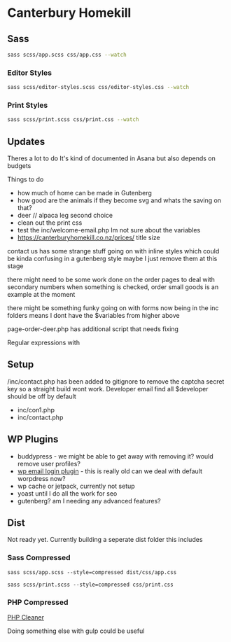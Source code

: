 # Canterbury Homekill

## Sass

```bash
sass scss/app.scss css/app.css --watch
```

### Editor Styles

```bash
sass scss/editor-styles.scss css/editor-styles.css --watch
```

### Print Styles

```bash
sass scss/print.scss css/print.css --watch
```

## Updates

Theres a lot to do It's kind of documented in Asana but also depends on budgets

Things to do

- how much of home can be made in Gutenberg
- how good are the animals if they become svg and whats the saving on that?
- deer // alpaca leg second choice
- clean out the print css
- test the inc/welcome-email.php Im not sure about the variables
- https://canterburyhomekill.co.nz/prices/ title size

contact us has some strange stuff going on with inline styles which could be kinda confusing in  a gutenberg style maybe I just remove them at this stage

there might need to be some work done on the order pages to deal with secondary numbers when something is checked, order small goods is an example at the moment

there might be something funky going on with forms now being in the inc folders means I dont have the $variables from higher above

page-order-deer.php has additional script that needs fixing

Regular expressions with 

## Setup

/inc/contact.php has been added to gitignore to remove the captcha secret key so a straight build wont work.
Developer email find all $developer should be off by default
- inc/con1.php
- inc/contact.php

## WP Plugins

- buddypress - we might be able to get away with removing it? would remove user profiles?
- [wp email login plugin](https://en-nz.wordpress.org/plugins/wp-email-login/) - this is really old can we deal with default worpdress now?
- wp cache or jetpack, currently not setup
- yoast until I do all the work for seo
- gutenberg? am I needing any advanced features?

## Dist

Not ready yet.
Currently building a seperate dist folder this includes

### Sass Compressed

``` sass scss/app.scss --style=compressed dist/css/app.css ```

``` sass scss/print.scss --style=compressed css/print.css ```

### PHP Compressed

[PHP Cleaner](https://github.com/rileybathurst/php-cleaner)

Doing something else with gulp could be useful